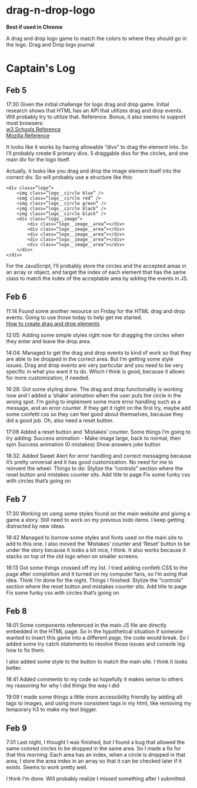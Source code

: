 # drag-n-drop-logo

<strong>Best if used in Chrome</strong> <img style="width:15px" src="https://upload.wikimedia.org/wikipedia/commons/8/87/Google_Chrome_icon_%282011%29.png" />

A drag and drop logo game to match the colors to where they should go in the logo. 
Drag and Drop logo journal

<h1>Captain's Log</h1>

<h2>Feb 5</h2>
17:30 Given the initial challenge for logo drag and drop game. Initial research shows that HTML has an API that utilizes drag and drop events. Will probably try to utilize that. Reference. Bonus, it also seems to support most browsers:
<br/><a href="https://www.w3schools.com/html/html5_draganddrop.asp" target="_blank">w3 Schools Reference</a><br>
<a href="https://developer.mozilla.org/en-US/docs/Web/API/HTML_Drag_and_Drop_API" target="_blank">Mozilla Reference</a>

It looks like it works by having allowable “divs” to drag the element into. So I’ll probably create 6 primary divs. 5 draggable divs for the circles, and one main div for the logo itself. 

Actually, it looks like you drag and drop the image element itself into the correct div. So will probably use a structure like this:

```
<div class=”logo”>
	<img class=”logo__circle blue” />
	<img class=”logo__circle red” />
	<img class=”logo__circle green” />
	<img class=”logo__circle black” />
	<img class=”logo__circle black” />
	<div class=”logo__image”>
		<div class=”logo__image__area”></div>
		<div class=”logo__image__area”></div>
		<div class=”logo__image__area”></div>
		<div class=”logo__image__area”></div>
		<div class=”logo__image__area”></div>
	</div>
</div>
```

For the JavaScript, I’ll probably store the circles and the accepted areas in an array or object, and target the index of each element that has the same class to match the index of the acceptable area by adding the events in JS.

<h2>Feb 6</h2>
11:14 Found some another resource on Friday for the HTML drag and drop events. Going to use those today to help get me started.<br/>
<a href="https://www.digitalocean.com/community/tutorials/js-drag-and-drop-vanilla-js" target="_blank">How to create drag and drop elements</a>

12:05: Adding some simple styles right now for dragging the circles when they enter and leave the drop area. 

14:04: Managed to get the drag and drop events to kind of work so that they are able to be dropped in the correct area. But I’m getting some style issues. Drag and drop events are very particular and you need to be very specific in what you want it to do. Which I think is good, because it allows for more customization, if needed. 

16:28: Got some styling done. The drag and drop functionality is working now and I added a ‘shake’ animation when the user puts the circle in the wrong spot. I’m going to implement some more error handling such as a message, and an error counter. If they get it right on the first try, maybe add some confetti css so they can feel good about themselves, because they did a good job. Oh, also need a reset button. 

17:09 Added a reset button and ‘Mistakes’ counter. Some things I’m going to try adding:
Success animation - Make image large, back to normal, then spin
Success animation (0 mistakes)
Show answers joke button

18:32: Added Sweet Alert for error handling and correct messaging because it’s pretty universal and it has good customization. No need for me to reinvent the wheel. Things to do:
Stylize the “controls” section where the reset button and mistakes counter sits. 
Add title to page
Fix some funky css with circles that’s going on

<h2>Feb 7</h2>
17:30 Working on using some styles found on the main website and giving a game a story. Still need to work on my previous todo items. I keep getting distracted by new ideas. 

18:42 Managed to borrow some styles and fonts used on the main site to add to this one. I also moved the ‘Mistakes’ counter and ‘Reset’ button to be under the story because it looks a bit nice, I think. It also works because it stacks on top of the old logo when on smaller screens.
 
19:13 Got some things crossed off my list. I tried adding confetti CSS to the page after completion and it turned on my computer fans, so I’m axing that idea. Think I’m done for the night. Things I finished:
Stylize the “controls” section where the reset button and mistakes counter sits. 
Add title to page
Fix some funky css with circles that’s going on

<h2>Feb 8</h2>
18:01 Some components referenced in the main JS file are directly embedded in the HTML page. So in the hypothetical situation if someone wanted to insert this game into a different page, the code would break. So I added some try catch statements to resolve those issues and console log how to fix them.

I also added some style to the button to match the main site. I think it looks better.

18:41 Added comments to my code so hopefully it makes sense to others my reasoning for why I did things the way I did

19:09 I made some things a little more accessibility friendly by adding alt tags to images, and using more consistent tags in my html, like removing my temporary h3 to make my text bigger. 

<h2>Feb 9</h2>
7:01 Last night, I thought I was finished, but I found a bug that allowed the same colored circles to be dropped in the same area. So I made a fix for that this morning. Each area has an index, when a circle is dropped in that area, I store the area index in an array so that it can be checked later if it exists. Seems to work pretty well. 

I think I’m done. Will probably realize I missed something after I submitted.
